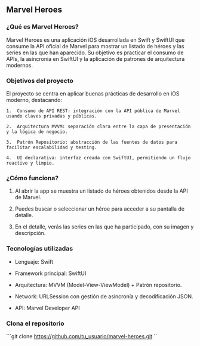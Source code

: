 ##  Marvel Heroes

### ¿Qué es Marvel Heroes?
Marvel Heroes es una aplicación iOS desarrollada en Swift y SwiftUI que consume la API oficial de Marvel para mostrar un listado de héroes y las series en las que han aparecido.
Su objetivo es practicar el consumo de APIs, la asincronía en SwiftUI y la aplicación de patrones de arquitectura modernos.

### Objetivos del proyecto

El proyecto se centra en aplicar buenas prácticas de desarrollo en iOS moderno, destacando:

	1.	Consumo de API REST: integración con la API pública de Marvel usando claves privadas y públicas.

	2.	Arquitectura MVVM: separación clara entre la capa de presentación y la lógica de negocio.

	3.	Patrón Repositorio: abstracción de las fuentes de datos para facilitar escalabilidad y testing.

	4.	UI declarativa: interfaz creada con SwiftUI, permitiendo un flujo reactivo y limpio.

### ¿Cómo funciona?

1.	Al abrir la app se muestra un listado de héroes obtenidos desde la API de Marvel.

2.	Puedes buscar o seleccionar un héroe para acceder a su pantalla de detalle.

3.	En el detalle, verás las series en las que ha participado, con su imagen y descripción.

### Tecnologías utilizadas 

- Lenguaje: Swift 

- Framework principal: SwiftUI 	

- Arquitectura: MVVM (Model-View-ViewModel) + Patrón repositorio.

- Network: URLSession con gestión de asincronía y decodificación JSON.

- API: Marvel Developer API

### Clona el repositorio 

```git clone https://github.com/tu_usuario/marvel-heroes.git ``

